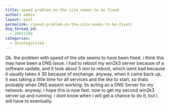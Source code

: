 ```yaml
---
title: speed problem on the site seems to be fixed
author: admin
layout: post
permalink: /speed-problem-on-the-site-seems-to-be-fixed/
dsq_thread_id:
  - 26011193
categories:
  - Uncategorized
---
```

Ok. the problem with speed of the site seems to have been fixed. i think this may have been a DNS issue. i had to reboot my win2k3 server because of a software update, and it took about 5 min to reboot, which isent bad because it usually takes it 30 because of exchange. anyway, when it came back up, it was taking a little time for all services and the like to start, so thats probably when DNS wasent working. its acting as a DNS Server for my network. anyway, i hope this is now fast. now to get my second win2k3 server up and running. i dont know when i will get a chance to do it, but i will have to eventually.